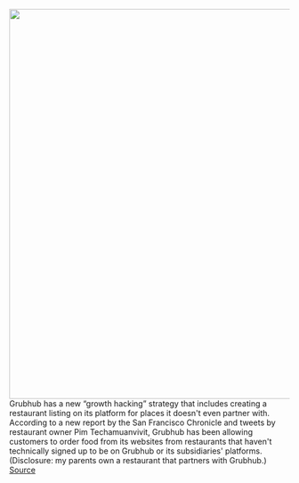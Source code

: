 <img src='https://cdn.vox-cdn.com/thumbor/FhdEmUoMhojP_6fE8xiRUNSc1s0=/0x0:7360x4912/1200x800/filters:focal(3092x1868:4268x3044)/cdn.vox-cdn.com/uploads/chorus_image/image/66215576/Grubhub_For_Restaurants_Delivery_Status.0.png' width='700px' /><br/>
Grubhub has a new “growth hacking” strategy that includes creating a restaurant listing on its platform for places it doesn't even partner with. According to a new report by the San Francisco Chronicle and tweets by restaurant owner Pim Techamuanvivit, Grubhub has been allowing customers to order food from its websites from restaurants that haven't technically signed up to be on Grubhub or its subsidiaries' platforms. (Disclosure: my parents own a restaurant that partners with Grubhub.)
<a href='https://www.theverge.com/2020/1/29/21113876/grubhub-seamless-fake-restaurant-listings-no-permission-postmates-doordash'> Source <a/>